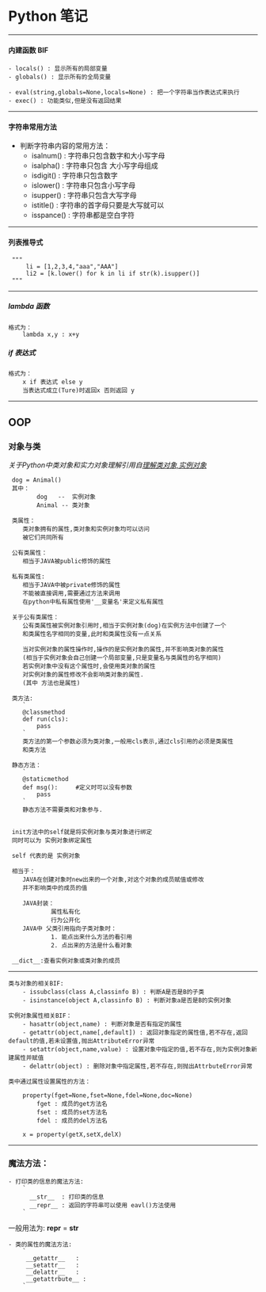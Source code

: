 # Python 笔记
****

#### 内建函数 BIF

    - locals() : 显示所有的局部变量
    - globals() : 显示所有的全局变量
    
    - eval(string,globals=None,locals=None) : 把一个字符串当作表达式来执行
    - exec() : 功能类似,但是没有返回结果
     
---
#### 字符串常用方法
   - 判断字符串内容的常用方法：
      - isalnum()  : 字符串只包含数字和大小写字母
      - isalpha()  : 字符串只包含 大小写字母组成
      - isdigit()  : 字符串只包含数字
      - islower()  : 字符串只包含小写字母
      - isupper()  : 字符串只包含大写字母
      - istitle()  : 字符串的首字母只要是大写就可以
      - isspance() : 字符串都是空白字符

---
#### 列表推导式
     """
         li = [1,2,3,4,"aaa","AAA"]
         li2 = [k.lower() for k in li if str(k).isupper()]
     """
    
---
##### lambda 函数
    格式为：
        lambda x,y : x+y
    
##### if 表达式
    格式为：
        x if 表达式 else y
        当表达式成立(Ture)时返回x 否则返回 y

---
## OOP

### 对象与类

*关于Python中类对象和实力对象理解引用自[理解类对象,实例对象](https://www.cnblogs.com/wf-skylark/p/9009770.html)*
      
     dog = Animal()
     其中：
            dog   --  实例对象
            Animal -- 类对象
    
     类属性：
        类对象拥有的属性,类对象和实例对象均可以访问
        被它们共同所有
     
     公有类属性：
        相当于JAVA被public修饰的属性
        
     私有类属性:
        相当于JAVA中被private修饰的属性
        不能被直接调用,需要通过方法来调用
        在python中私有属性使用'__变量名'来定义私有属性
        
     关于公有类属性：
        公有类属性被实例对象引用时,相当于实例对象(dog)在实例方法中创建了一个
        和类属性名字相同的变量,此时和类属性没有一点关系
     
        当对实例对象的属性操作时,操作的是实例对象的属性,并不影响类对象的属性
        (相当于实例对象会自己创建一个局部变量,只是变量名与类属性的名字相同)
        若实例对象中没有这个属性时,会使用类对象的属性
        对实例对象的属性修改不会影响类对象的属性.
        (其中 方法也是属性)
     
     类方法: 
        `
        @classmethod
        def run(cls):
            pass
        `
        类方法的第一个参数必须为类对象,一般用cls表示,通过cls引用的必须是类属性
        和类方法
        
     静态方法：
        `
        @staticmethod
        def msg():     #定义时可以没有参数
            pass
        `
        静态方法不需要类和对象参与.

          
     init方法中的self就是将实例对象与类对象进行绑定
     同时可以为 实例对象绑定属性
     
     self 代表的是 实例对象
     
     相当于：
        JAVA在创建对象时new出来的一个对象,对这个对象的成员赋值或修改
        并不影响类中的成员的值
        
        JAVA封装：
                属性私有化
                行为公开化
        JAVA中 父类引用指向子类对象时：
                1. 能点出来什么方法的看引用
                2. 点出来的方法是什么看对象
     
     __dict__:查看实例对象或类对象的成员
     
---
    类与对象的相关BIF:
        - issubclass(class A,classinfo B) : 判断A是否是B的子类
        - isinstance(object A,classinfo B) : 判断对象a是否是B的实例对象
    
    实例对象属性相关BIF：
        - hasattr(object,name) : 判断对象是否有指定的属性
        - getattr(object,name[,default]) : 返回对象指定的属性值,若不存在,返回default的值,若未设置值,抛出AttributeError异常
        - setattr(object,name,value) : 设置对象中指定的值,若不存在,则为实例对象新建属性并赋值
        - delattr(object) : 删除对象中指定属性,若不存在,则抛出AttrbuteError异常 
    
    类中通过属性设置属性的方法：
    
        property(fget=None,fset=None,fdel=None,doc=None)
            fget : 成员的get方法名
            fset : 成员的set方法名
            fdel : 成员的del方法名
            
        x = property(getX,setX,delX)
---         
### 魔法方法：
    - 打印类的信息的魔法方法:
        `
          __str__  : 打印类的信息 
          __repr__ : 返回的字符串可以使用 eavl()方法使用
        `
   一般用法为: __repr__ = __str__
   
    - 类的属性的魔法方法: 
        `
         __getattr__   : 
         __setattr__   :
         __delattr__   :
         __getattrbute__ :
        `


